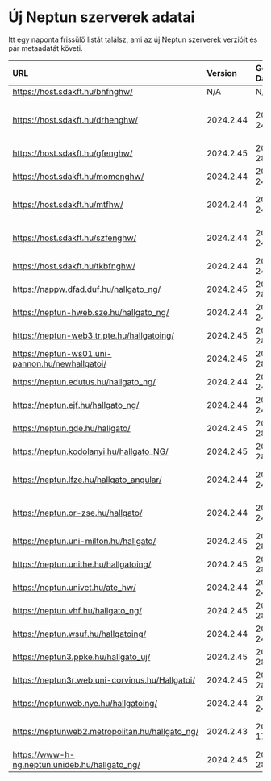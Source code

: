 # Új Neptun szerverek adatai

Itt egy naponta frissülő listát találsz, ami az új Neptun szerverek verzióit és pár metaadatát követi.

| URL                                             | Version   | Generation Date     | Organization Name                         | Captcha Required |
|:----------------------------------------------|:--------|:------------------|:----------------------------------------|:---------------|
| https://host.sdakft.hu/bhfnghw/                 | N/A       | N/A                 | N/A                                       | N/A              |
| https://host.sdakft.hu/drhenghw/                | 2024.2.44 | 2024-10-24T12:10:25 | Debreceni Református Hittudományi Egyetem | 3                |
| https://host.sdakft.hu/gfenghw/                 | 2024.2.45 | 2024-10-28T14:29:18 | Gál Ferenc Egyetem                        | 3                |
| https://host.sdakft.hu/momenghw/                | 2024.2.44 | 2024-10-24T12:10:25 | Moholy-Nagy Művészeti Egyetem             | 3                |
| https://host.sdakft.hu/mtfhw/                   | 2024.2.44 | 2024-10-24T12:10:25 | Magyar Táncművészeti Egyetem              | 3                |
| https://host.sdakft.hu/szfenghw/                | 2024.2.44 | 2024-10-24T12:10:25 | Színház- és Filmművészeti Egyetem         | 3                |
| https://host.sdakft.hu/tkbfnghw/                | 2024.2.44 | 2024-10-24T12:10:25 | A Tan Kapuja Buddhista Főiskola           | 3                |
| https://nappw.dfad.duf.hu/hallgato_ng/          | 2024.2.45 | 2024-10-28T14:29:18 | Dunaújvárosi Egyetem                      | 3                |
| https://neptun-hweb.sze.hu/hallgato_ng/         | 2024.2.44 | 2024-10-24T12:10:25 | Széchenyi István Egyetem                  | 3                |
| https://neptun-web3.tr.pte.hu/hallgatoing/      | 2024.2.45 | 2024-10-28T14:29:18 | Pécsi Tudományegyetem                     | 3                |
| https://neptun-ws01.uni-pannon.hu/newhallgatoi/ | 2024.2.45 | 2024-10-28T14:29:18 | Pannon Egyetem                            | 3                |
| https://neptun.edutus.hu/hallgato_ng/           | 2024.2.44 | 2024-10-24T12:10:25 | Edutus Egyetem                            | 3                |
| https://neptun.ejf.hu/hallgato_ng/              | 2024.2.44 | 2024-10-24T12:10:25 | Eötvös József Főiskola                    | 3                |
| https://neptun.gde.hu/hallgato/                 | 2024.2.45 | 2024-10-28T14:29:18 | Gábor Dénes Egyetem                       | 3                |
| https://neptun.kodolanyi.hu/hallgato_NG/        | 2024.2.45 | 2024-10-28T14:29:18 | Kodolányi János Egyetem                   | 3                |
| https://neptun.lfze.hu/hallgato_angular/        | 2024.2.44 | 2024-10-24T12:10:25 | Liszt Ferenc Zeneművészeti Egyetem        | 3                |
| https://neptun.or-zse.hu/hallgato/              | 2024.2.44 | 2024-10-24T12:10:25 | Országos Rabbiképző - Zsidó Egyetem       | 3                |
| https://neptun.uni-milton.hu/hallgato/          | 2024.2.45 | 2024-10-28T14:29:18 | Milton Friedman Egyetem                   | 3                |
| https://neptun.unithe.hu/hallgatoing/           | 2024.2.45 | 2024-10-28T14:29:18 | Tokaj-Hegyalja Egyetem                    | 1                |
| https://neptun.univet.hu/ate_hw/                | 2024.2.44 | 2024-10-24T12:10:25 | Állatorvostudományi Egyetem               | 3                |
| https://neptun.vhf.hu/hallgato_ng/              | 2024.2.45 | 2024-10-28T14:29:18 | Veszprémi Érseki Főiskola                 | 3                |
| https://neptun.wsuf.hu/hallgatoing/             | 2024.2.44 | 2024-10-24T12:10:25 | Wekerle Sándor Üzleti Főiskola            | 3                |
| https://neptun3.ppke.hu/hallgato_uj/            | 2024.2.45 | 2024-10-28T14:29:18 | Pázmány Péter Katolikus Egyetem           | 3                |
| https://neptun3r.web.uni-corvinus.hu/Hallgatoi/ | 2024.2.45 | 2024-10-28T14:29:18 | Budapesti Corvinus Egyetem                | 3                |
| https://neptunweb.nye.hu/hallgatoing/           | 2024.2.44 | 2024-10-24T12:10:25 | Nyíregyházi Egyetem                       | 3                |
| https://neptunweb2.metropolitan.hu/hallgato_ng/ | 2024.2.43 | 2024-10-17T13:41:57 | Budapesti Metropolitan Egyetem            | 3                |
| https://www-h-ng.neptun.unideb.hu/hallgato_ng/  | 2024.2.45 | 2024-10-28T14:29:18 | Debreceni Egyetem                         | 3                |